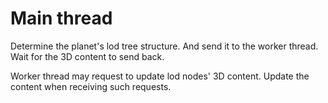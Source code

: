 # Main thread

Determine the planet's lod tree structure. And send it to the worker thread. Wait for the 3D content to send back.

Worker thread may request to update lod nodes' 3D content. Update the content when receiving such requests.

